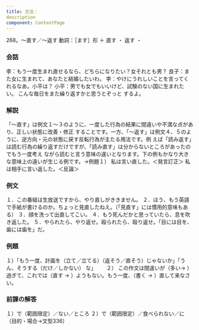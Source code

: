 ```yaml
---
title: 文法：
description
component: ContentPage
---
```



268。～直す／～返す
動詞：［ます］形 ＋ 直す ・
返す ・
### 会話
李：もう一度生まれ直せるなら、どちらになりたい？女それとも男？
良子：また女に生まれて、あなたと結婚したいわ。
李：やけにうれしいことを言ってくれるなあ。小平は？
小平：男でも女でもいいけど、試験のない国に生まれたい。 こんな毎日をまた繰り返すかと思うとぞっと するよ。
### 解説
「～直す」は例文１～３のように、一度した行為の結果に間違いや不満な点があり、正しい状態に改善・修正 することです。一方、「～返す」は例文４、５のように、逆方向・元の状態に戻す反転行為が主たる用法です。例 えば「読み返す」は読む行為の繰り返すだけですが、「読み直す」は分からないところがあったのでもう一度考え ながら読むと言う意味の違いとなります。下の例もかなり大きな意味上の違いが生じる例です。→例題１）
私は言い直した。＜発言訂正＞ 私は相手に言い返した。＜反論＞
### 例文
１．この番組は生放送ですから、やり直しがききません。
２．ほう、もう英語で手紙が書けるのか。ちょっと見直したねえ。（「見直す」には慣用的意味もある）
３．顔を洗って出直してこい。
４．もう死んだかと思っていたら、息を吹き返した。
５．やられたら、やり返せ。殴られたら、殴り返せ。「目には目を、歯には歯を」だ。
### 例題
１）「もう一度、計画を（立て／立てる）（返そう／直そう）じゃないか」「うん、そうする（だけ／しかない）
な」      
２） この作文は間違いが（多い→ ）過ぎて、これでは（直す → ）ようもない。もう一度、（書く
→ ）直して来なさい。    
### 前課の解答
１）で（範囲限定）／ない／ところ
２）で（範囲限定）／食べられない／に（目的・場合→文型336）
